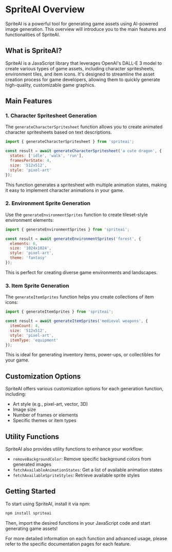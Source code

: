 # SpriteAI Overview

SpriteAI is a powerful tool for generating game assets using AI-powered image generation. This overview will introduce you to the main features and functionalities of SpriteAI.

## What is SpriteAI?

SpriteAI is a JavaScript library that leverages OpenAI's DALL-E 3 model to create various types of game assets, including character spritesheets, environment tiles, and item icons. It's designed to streamline the asset creation process for game developers, allowing them to quickly generate high-quality, customizable game graphics.

## Main Features

### 1. Character Spritesheet Generation

The `generateCharacterSpritesheet` function allows you to create animated character spritesheets based on text descriptions. 

```javascript
import { generateCharacterSpritesheet } from 'spriteai';

const result = await generateCharacterSpritesheet('a cute dragon', {
  states: ['idle', 'walk', 'run'],
  framesPerState: 4,
  size: '512x512',
  style: 'pixel-art'
});
```

This function generates a spritesheet with multiple animation states, making it easy to implement character animations in your game.

### 2. Environment Sprite Generation

Use the `generateEnvironmentSprites` function to create tileset-style environment elements:

```javascript
import { generateEnvironmentSprites } from 'spriteai';

const result = await generateEnvironmentSprites('forest', {
  elements: 6,
  size: '1024x1024',
  style: 'pixel-art',
  theme: 'fantasy'
});
```

This is perfect for creating diverse game environments and landscapes.

### 3. Item Sprite Generation

The `generateItemSprites` function helps you create collections of item icons:

```javascript
import { generateItemSprites } from 'spriteai';

const result = await generateItemSprites('medieval weapons', {
  itemCount: 4,
  size: '512x512',
  style: 'pixel-art',
  itemType: 'equipment'
});
```

This is ideal for generating inventory items, power-ups, or collectibles for your game.

## Customization Options

SpriteAI offers various customization options for each generation function, including:

- Art style (e.g., pixel-art, vector, 3D)
- Image size
- Number of frames or elements
- Specific themes or item types

## Utility Functions

SpriteAI also provides utility functions to enhance your workflow:

- `removeBackgroundColor`: Remove specific background colors from generated images
- `fetchAvailableAnimationStates`: Get a list of available animation states
- `fetchAvailableSpriteStyles`: Retrieve available sprite styles

## Getting Started

To start using SpriteAI, install it via npm:

```bash
npm install spriteai
```

Then, import the desired functions in your JavaScript code and start generating game assets!

For more detailed information on each function and advanced usage, please refer to the specific documentation pages for each feature.